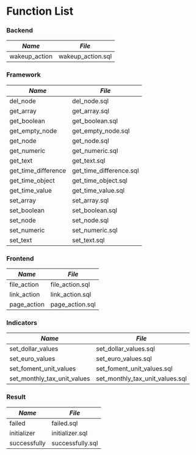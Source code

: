 # Function List

### Backend

| ***Name***    | ***File***        |
|---------------|-------------------|
| wakeup_action | wakeup_action.sql |

### Framework

| ***Name***          | ***File***              |
|---------------------|-------------------------|
| del_node            | del_node.sql            |
| get_array           | get_array.sql           |
| get_boolean         | get_boolean.sql         |
| get_empty_node      | get_empty_node.sql      |
| get_node            | get_node.sql            |
| get_numeric         | get_numeric.sql         |
| get_text            | get_text.sql            |
| get_time_difference | get_time_difference.sql |
| get_time_object     | get_time_object.sql     |
| get_time_value      | get_time_value.sql      |
| set_array           | set_array.sql           |
| set_boolean         | set_boolean.sql         |
| set_node            | set_node.sql            |
| set_numeric         | set_numeric.sql         |
| set_text            | set_text.sql            |

### Frontend

| ***Name***  | ***File***      |
|-------------|-----------------|
| file_action | file_action.sql |
| link_action | link_action.sql |
| page_action | page_action.sql |

### Indicators

| ***Name***                  | ***File***                      |
|-----------------------------|---------------------------------|
| set_dollar_values           | set_dollar_values.sql           |
| set_euro_values             | set_euro_values.sql             |
| set_foment_unit_values      | set_foment_unit_values.sql      |
| set_monthly_tax_unit_values | set_monthly_tax_unit_values.sql |

### Result

| ***Name***   | ***File***       |
|--------------|------------------|
| failed       | failed.sql       |
| initializer  | initializer.sql  |
| successfully | successfully.sql |
